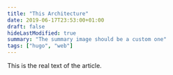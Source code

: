```yaml
---
title: "This Architecture"
date: 2019-06-17T23:53:00+01:00
draft: false
hideLastModified: true
summary: "The summary image should be a custom one"
tags: ["hugo", "web"]
---
```


This is the real text of the article. 
